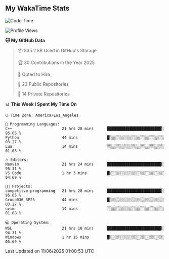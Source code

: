 ## My WakaTime Stats
<!--START_SECTION:waka-->
![Code Time](http://img.shields.io/badge/Code%20Time-334%20hrs%2053%20mins-blue)

![Profile Views](http://img.shields.io/badge/Profile%20Views-0-blue)

**🐱 My GitHub Data** 

> 📦 835.2 kB Used in GitHub's Storage 
 > 
> 🏆 30 Contributions in the Year 2025
 > 
> 💼 Opted to Hire
 > 
> 📜 23 Public Repositories 
 > 
> 🔑 14 Private Repositories 
 > 
📊 **This Week I Spent My Time On** 

```text
🕑︎ Time Zone: America/Los_Angeles

💬 Programming Languages: 
C++                      21 hrs 28 mins      ████████████████████████░   95.65 % 
Python                   44 mins             █░░░░░░░░░░░░░░░░░░░░░░░░   03.27 % 
Lua                      14 mins             ░░░░░░░░░░░░░░░░░░░░░░░░░   01.08 % 

🔥 Editors: 
Neovim                   21 hrs 24 mins      ████████████████████████░   95.31 % 
VS Code                  1 hr 3 mins         █░░░░░░░░░░░░░░░░░░░░░░░░   04.69 % 

🐱‍💻 Projects: 
competitve-programming   21 hrs 28 mins      ████████████████████████░   95.65 % 
Group036_SP25            44 mins             █░░░░░░░░░░░░░░░░░░░░░░░░   03.27 % 
nvim                     14 mins             ░░░░░░░░░░░░░░░░░░░░░░░░░   01.08 % 

💻 Operating System: 
WSL                      21 hrs 10 mins      ████████████████████████░   94.31 % 
Windows                  1 hr 16 mins        █░░░░░░░░░░░░░░░░░░░░░░░░   05.69 % 
```


 Last Updated on 11/06/2025 01:00:53 UTC
<!--END_SECTION:waka-->
